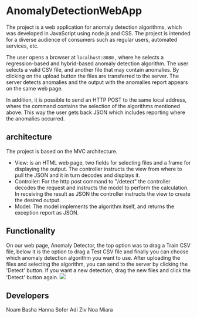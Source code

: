 # AnomalyDetectionWebApp

The project is a web application for anomaly detection algorithms, 
which was developed in JavaScript using node.js and CSS.
The project is intended for a diverse audience of consumers such as regular users, 
automated services, etc.

The user opens a browser at 
``` localhost:8080 ```
, where he selects a regression-based and hybrid-based anomaly detection algorithm.
The user selects a valid CSV file, and another file that may contain anomalies.
By clicking on the upload button the files are transferred to the server.
The server detects anomalies and the output with the anomalies report appears on the same web page.

In addition, it is possible to send an HTTP POST to the same local address, 
where the command contains the selection of the algorithms mentioned above.
This way the user gets back JSON which includes reporting where the anomalies occurred.

## architecture
The project is based on the MVC architecture.
* View: is an HTML web page, two fields for selecting files and a frame for displaying the output.
The controller instructs the view from where to pull the JSON and it in turn decodes and displays it.
* Controller: For the http post command to "/detect" the controller decodes the request 
and instructs the model to perform the calculation.
In receiving the result as JSON the controller instructs the view to create the desired output.
* Model: The model implements the algorithm itself, and returns the exception report as JSON.

## Functionality
On our web page, Anomaly Detector, the top option was to drag a Train CSV file, 
below it is the option to drag a Test CSV file and finally you can choose which anomaly detection algorithm you want to use.
After uploading the files and selecting the algorithm, you can send to the server by clicking the 'Detect' button.
If you want a new detection, drag the new files and click the 'Detect' button again.
![](Image/AnomalyDetectionWebApp.PNG)

## Developers
Noam Basha
Hanna Sofer
Adi Ziv
Noa Miara
